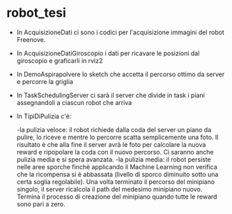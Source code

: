 # robot_tesi


- In AcquisizioneDati ci sono i codici per l'acquisizione immagini del robot Freenove.
- In AcquisizioneDatiGiroscopio i dati per ricavare le posizioni dal giroscopio e graficarli in rviz2
- In DemoAspirapolvere lo sketch che accetta il percorso ottimo da server e percorre la griglia
- In TaskSchedulingServer ci sarà il server che divide in task i piani assegnandoli a ciascun robot che arriva
- In TipiDiPulizia c'è:

  -la pulizia veloce: il robot richiede dalla coda del server un piano da pulire, lo riceve e mentre lo percorre scatta semplicemente una foto. Il risultato è che alla fine il server avrà le foto per calcolare la nuova 
   reward e ripopolare la coda con il nuovo percorso. Ci saranno anche pulizia media e si spera avanzata.
  -la pulizia media: il robot persiste nelle aree sporche finchè applicando il Machine Learning non verifica che la ricompensa si è abbassata (livello di sporco diminuito sotto una certa soglia regolabile). Una volta 
   terminato il percorso del minipiano singolo, il server ricalcola il path del medesimo minipiano nuovo. Termina il processo di creazione del minipiano quando tutte le reward sono pari a zero.

